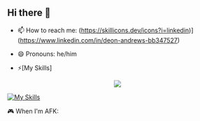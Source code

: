 ## Hi there 👋

- 📫 How to reach me: (https://skillicons.dev/icons?i=linkedin)](https://www.linkedin.com/in/deon-andrews-bb347527)

- 😄 Pronouns: he/him
- ⚡[My Skills]
<p align="center">
  <a href="https://skillicons.dev">
    <img src="https://skillicons.dev/icons?i=aws,terraform,docker,python,bash,linux,kubernetes,vscode,docker,cloudflare,raspberrypi" />
  </a>
</p>

  [![My Skills](https://skillicons.dev/icons?i=aws,terraform,docker,python,bash,linux,kubernetes,vscode,docker,cloudflare,raspberrypi)](https://skillicons.dev)

  🎮 When I'm AFK:

